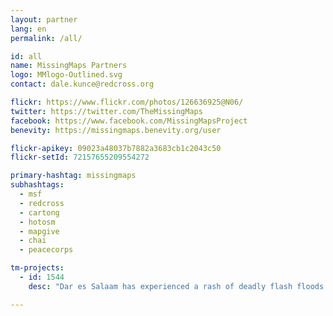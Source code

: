 ```yaml
---
layout: partner
lang: en
permalink: /all/

id: all
name: MissingMaps Partners
logo: MMlogo-Outlined.svg
contact: dale.kunce@redcross.org

flickr: https://www.flickr.com/photos/126636925@N06/
twitter: https://twitter.com/TheMissingMaps
facebook: https://www.facebook.com/MissingMapsProject
benevity: https://missingmaps.benevity.org/user

flickr-apikey: 09023a48037b7882a3683cb1c2043c50
flickr-setId: 72157655209554272

primary-hashtag: missingmaps
subhashtags:
  - msf
  - redcross
  - cartong
  - hotosm
  - mapgive
  - chai
  - peacecorps

tm-projects:
  - id: 1544
    desc: "Dar es Salaam has experienced a rash of deadly flash floods in recent months, and the map data generated by this event will be used to develop an early warning system to alert residents of future flooding."

---
```

